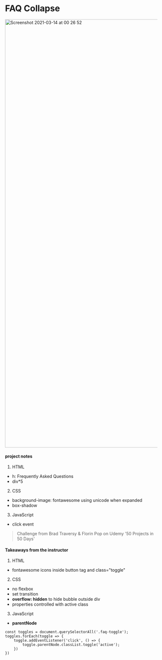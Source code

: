 # FAQ Collapse

<img width="1412" alt="Screenshot 2021-03-14 at 00 26 52" src="https://user-images.githubusercontent.com/71224770/111053473-07f0a080-845c-11eb-8671-bd569edcb90a.png">


#### project notes

1. HTML
- h: Frequently Asked Questions
- div*5

2. CSS
- background-image: fontawesome using unicode when expanded
- box-shadow

3. JavaScript
- click event

> Challenge from Brad Traversy & Florin Pop on Udemy '50 Projects in 50 Days'


#### Takeaways from the instructor

1. HTML
- fontawesome icons inside button tag and class="toggle"

2. CSS
- no flexbox
- set transition
- __overflow: hidden__ to hide bubble outside div
- properties controlled with active class

3. JavaScript
- __parentNode__
```
const toggles = document.querySelectorAll('.faq-toggle');
toggles.forEach(toggle => {
    toggle.addEventListener('click', () => {
        toggle.parentNode.classList.toggle('active');
    })
})
```
